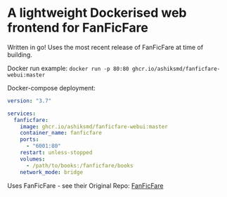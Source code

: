 # A lightweight Dockerised web frontend for FanFicFare

Written in go! Uses the most recent release of FanFicFare at time of building.

Docker run example: `docker run -p 80:80 ghcr.io/ashiksmd/fanficfare-webui:master`

Docker-compose deployment:

```yaml
version: "3.7"

services:
  fanficfare:
    image: ghcr.io/ashiksmd/fanficfare-webui:master
    container_name: fanficfare
    ports:
      - "6001:80"
    restart: unless-stopped
    volumes:
      - /path/to/books:/fanficfare/books
    network_mode: bridge

```

Uses FanFicFare - see their Original Repo: [FanFicFare](https://github.com/JimmXinu/FanFicFare)
